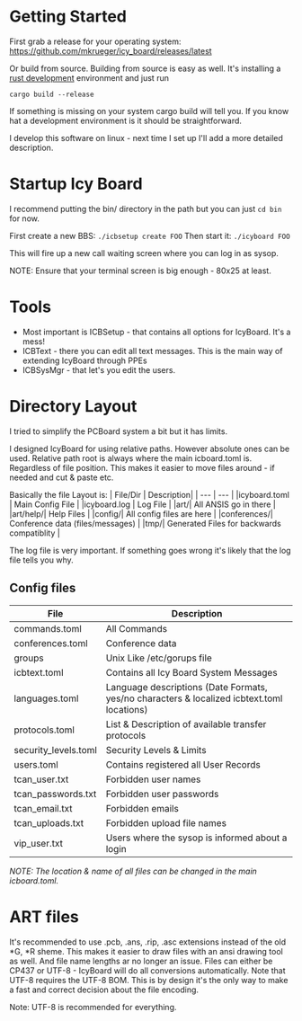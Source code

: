 # Getting Started

First grab a release for your operating system:
https://github.com/mkrueger/icy_board/releases/latest

Or build from source. Building from source is easy as well.
It's installing a [rust development](https://www.rust-lang.org/tools/install) environment and just run

`cargo build --release`

If something is missing on your system cargo build will tell you. If you know hat a development environment is it should be straightforward.

I develop this software on linux - next time I set up I'll add a more detailed description.

# Startup Icy Board

I recommend putting the bin/ directory in the path but you can just `cd bin` for now.

First create a new BBS: `./icbsetup create FOO`
Then start it: `./icyboard FOO`

This will fire up a new call waiting screen where you can log in as sysop. 

NOTE: Ensure that your terminal screen is big enough - 80x25 at least.

# Tools

* Most important is ICBSetup - that contains all options for IcyBoard. It's a mess!
* ICBText - there you can edit all text messages. This is the main way of extending IcyBoard through PPEs
* ICBSysMgr - that let's you edit the users.

# Directory Layout

I tried to simplify the PCBoard system a bit but it has limits.

I designed IcyBoard for using relative paths. However absolute ones can be used. Relative path root is always where the main icboard.toml is. Regardless of file position.
This makes it easier to move files around - if needed and cut & paste etc.

Basically the file Layout is:
| File/Dir | Description|
| --- | --- |
|icyboard.toml | Main Config File |
|icyboard.log | Log File |
|art/| All ANSIS go in there | 
|art/help/| Help Files | 
|config/| All config files are here | 
|conferences/| Conference data (files/messages) |
|tmp/| Generated Files for backwards compatiblity |

The log file is very important. If something goes wrong it's likely that the log file tells you why.

## Config files

| File | Description|
| --- | --- |
|commands.toml | All Commands |
|conferences.toml | Conference data |
|groups| Unix Like /etc/gorups file | 
|icbtext.toml| Contains all Icy Board System Messages | 
|languages.toml| Language descriptions (Date Formats, yes/no characters & localized icbtext.toml locations) | 
|protocols.toml| List & Description of available transfer protocols |
|security_levels.toml| Security Levels & Limits |
|users.toml| Contains registered all User Records |
|tcan_user.txt| Forbidden user names |
|tcan_passwords.txt| Forbidden user passwords |
|tcan_email.txt| Forbidden emails |
|tcan_uploads.txt| Forbidden upload file names |
|vip_user.txt| Users where the sysop is informed about a login |

*NOTE: The location & name of all files can be changed in the main icboard.toml.*

# ART files

It's recommended to use .pcb, .ans, .rip, .asc extensions instead of the old *G, *R sheme. 
This makes it easier to draw files with an ansi drawing tool as well. And file name lengths ar no longer
an issue.
Files can either be CP437 or UTF-8 - IcyBoard will do all conversions automatically. Note that UTF-8 requires the UTF-8 BOM. This is by design it's the only way to make a fast and correct decision about the file encoding.

Note: UTF-8 is recommended for everything.
